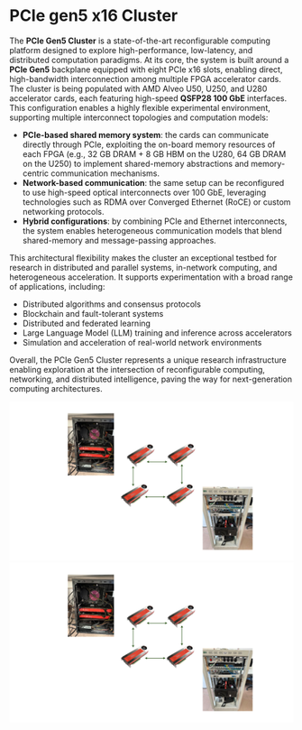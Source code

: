 # PCIe gen5 x16 Cluster

The **PCIe Gen5 Cluster** is a state-of-the-art reconfigurable computing platform designed to explore high-performance, low-latency, and distributed computation paradigms. At its core, the system is built around a **PCIe Gen5** backplane equipped with eight PCIe x16 slots, enabling direct, high-bandwidth interconnection among multiple FPGA accelerator cards.
The cluster is being populated with AMD Alveo U50, U250, and U280 accelerator cards, each featuring high-speed **QSFP28 100 GbE** interfaces. This configuration enables a highly flexible experimental environment, supporting multiple interconnect topologies and computation models:

- **PCIe-based shared memory system**: the cards can communicate directly through PCIe, exploiting the on-board memory resources of each FPGA (e.g., 32 GB DRAM + 8 GB HBM on the U280, 64 GB DRAM on the U250) to implement shared-memory abstractions and memory-centric communication mechanisms.
- **Network-based communication**: the same setup can be reconfigured to use high-speed optical interconnects over 100 GbE, leveraging technologies such as RDMA over Converged Ethernet (RoCE) or custom networking protocols.
- **Hybrid configurations**: by combining PCIe and Ethernet interconnects, the system enables heterogeneous communication models that blend shared-memory and message-passing approaches.

This architectural flexibility makes the cluster an exceptional testbed for research in distributed and parallel systems, in-network computing, and heterogeneous acceleration. 
It supports experimentation with a broad range of applications, including:
- Distributed algorithms and consensus protocols
- Blockchain and fault-tolerant systems
- Distributed and federated learning
- Large Language Model (LLM) training and inference across accelerators
- Simulation and acceleration of real-world network environments

Overall, the PCIe Gen5 Cluster represents a unique research infrastructure enabling exploration at the intersection of reconfigurable computing, networking, and distributed intelligence, paving the way for next-generation computing architectures.

![Alt text](./cluster_setup.svg)<img src="./cluster_setup.svg">
